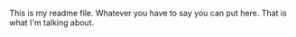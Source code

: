 This is my readme file.
Whatever you have to say you can put here.
That is what I'm talking about. 
